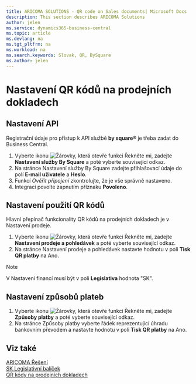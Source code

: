 ```yaml
---
title: ARICOMA SOLUTIONS - QR code on Sales documents| Microsoft Docs
description: This section describes ARICOMA Solutions
author: jelen
ms.service: dynamics365-business-central
ms.topic: article
ms.devlang: na
ms.tgt_pltfrm: na
ms.workload: na
ms.search.keywords: Slovak, QR, BySquare
ms.author: jelen
---
```


# Nastavení QR kódů na prodejních dokladech

## Nastavení API

Registrační údaje pro přístup k API službě **by square®** je třeba zadat do Business Central.

1. Vyberte ikonu ![Žárovky, která otevře funkci Řekněte mi](media/ui-search/search_small.png "Řekněte mi, co chcete dělat"), zadejte **Nastavení služby By Square** a poté vyberte související odkaz.
2. Na stránce Nastavení služby By Square zadejte přihlašovací údaje do  polí **E-mail uživatele** a **Heslo**.
3. Funkcí *Ověřit připojení* zkontrolujte, že je vše správně nastaveno.
4. Integraci povolte zapnutím příznaku **Povoleno**.

## Nastavení použití QR kódů

Hlavní přepínač funkcionality QR kódů na prodejních dokladech je v Nastavení prodeje.

1. Vyberte ikonu ![Žárovky, která otevře funkci Řekněte mi](media/ui-search/search_small.png "Řekněte mi, co chcete dělat"), zadejte **Nastavení prodeje a pohledávek** a poté vyberte související odkaz.
2. Na stránce Nastavení prodeje a pohledávek nastavte hodnotu v poli **Tisk QR platby** na Ano.

> [!NOTE]
> V Nastavení financí musí být v poli **Legislativa** hodnota "SK".

## Nastavení způsobů plateb

1. Vyberte ikonu ![Žárovky, která otevře funkci Řekněte mi](media/ui-search/search_small.png "Řekněte mi, co chcete dělat"), zadejte **Způsoby platby** a poté vyberte související odkaz.
2. Na stránce Způsoby platby vyberte řádek reprezentující úhradu bankovním převodem a nastavte hodnotu v poli **Tisk QR platby** na Ano.

## Viz také

[ARICOMA Řešení](solutions.md)  
[SK Legislativní balíček](sk-legislative-pack.md)  
[QR kódy na prodejních dokladech](sk-qr-bysquare.md)  
